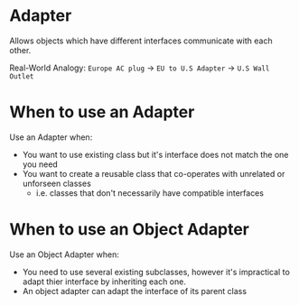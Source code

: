 # Adapter
Allows objects which have different interfaces communicate with each other.

Real-World Analogy: `Europe AC plug` -> `EU to U.S Adapter` -> `U.S Wall Outlet`

# When to use an Adapter
Use an Adapter when:
* You want to use existing class but it's interface does not match the one you need
* You want to create a reusable class that co-operates with unrelated or unforseen classes
    * i.e. classes that don't necessarily have compatible interfaces

# When to use an Object Adapter
Use an Object Adapter when:
* You need to use several existing subclasses, however it's impractical to adapt thier interface by inheriting each one.
* An object adapter can adapt the interface of its parent class 